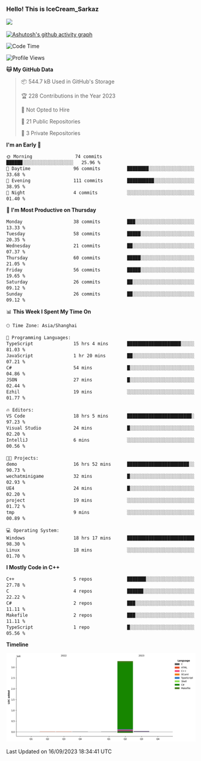### Hello! This is IceCream_Sarkaz

![](https://github-readme-stats.vercel.app/api?username=Huang-Yuhan&theme=dark)

[![Ashutosh's github activity graph](https://github-readme-activity-graph.vercel.app/graph?username=Huang-Yuhan&bg_color=000000&color=ffffff&line=c061cb&point=c64600&area=true&hide_border=true)](https://github.com/ashutosh00710/github-readme-activity-graph)


<!--START_SECTION:waka-->
![Code Time](http://img.shields.io/badge/Code%20Time-235%20hrs%2040%20mins-blue)

![Profile Views](http://img.shields.io/badge/Profile%20Views-0-blue)

**🐱 My GitHub Data** 

> 📦 544.7 kB Used in GitHub's Storage 
 > 
> 🏆 228 Contributions in the Year 2023
 > 
> 🚫 Not Opted to Hire
 > 
> 📜 21 Public Repositories 
 > 
> 🔑 3 Private Repositories 
 > 
**I'm an Early 🐤** 

```text
🌞 Morning                74 commits          ██████░░░░░░░░░░░░░░░░░░░   25.96 % 
🌆 Daytime                96 commits          ████████░░░░░░░░░░░░░░░░░   33.68 % 
🌃 Evening                111 commits         ██████████░░░░░░░░░░░░░░░   38.95 % 
🌙 Night                  4 commits           ░░░░░░░░░░░░░░░░░░░░░░░░░   01.40 % 
```
📅 **I'm Most Productive on Thursday** 

```text
Monday                   38 commits          ███░░░░░░░░░░░░░░░░░░░░░░   13.33 % 
Tuesday                  58 commits          █████░░░░░░░░░░░░░░░░░░░░   20.35 % 
Wednesday                21 commits          ██░░░░░░░░░░░░░░░░░░░░░░░   07.37 % 
Thursday                 60 commits          █████░░░░░░░░░░░░░░░░░░░░   21.05 % 
Friday                   56 commits          █████░░░░░░░░░░░░░░░░░░░░   19.65 % 
Saturday                 26 commits          ██░░░░░░░░░░░░░░░░░░░░░░░   09.12 % 
Sunday                   26 commits          ██░░░░░░░░░░░░░░░░░░░░░░░   09.12 % 
```


📊 **This Week I Spent My Time On** 

```text
🕑︎ Time Zone: Asia/Shanghai

💬 Programming Languages: 
TypeScript               15 hrs 4 mins       ████████████████████░░░░░   81.03 % 
JavaScript               1 hr 20 mins        ██░░░░░░░░░░░░░░░░░░░░░░░   07.21 % 
C#                       54 mins             █░░░░░░░░░░░░░░░░░░░░░░░░   04.86 % 
JSON                     27 mins             █░░░░░░░░░░░░░░░░░░░░░░░░   02.44 % 
Ezhil                    19 mins             ░░░░░░░░░░░░░░░░░░░░░░░░░   01.77 % 

🔥 Editors: 
VS Code                  18 hrs 5 mins       ████████████████████████░   97.23 % 
Visual Studio            24 mins             █░░░░░░░░░░░░░░░░░░░░░░░░   02.20 % 
IntelliJ                 6 mins              ░░░░░░░░░░░░░░░░░░░░░░░░░   00.56 % 

🐱‍💻 Projects: 
demo                     16 hrs 52 mins      ███████████████████████░░   90.73 % 
wechatminigame           32 mins             █░░░░░░░░░░░░░░░░░░░░░░░░   02.93 % 
UE4                      24 mins             █░░░░░░░░░░░░░░░░░░░░░░░░   02.20 % 
project                  19 mins             ░░░░░░░░░░░░░░░░░░░░░░░░░   01.72 % 
tmp                      9 mins              ░░░░░░░░░░░░░░░░░░░░░░░░░   00.89 % 

💻 Operating System: 
Windows                  18 hrs 17 mins      █████████████████████████   98.30 % 
Linux                    18 mins             ░░░░░░░░░░░░░░░░░░░░░░░░░   01.70 % 
```

**I Mostly Code in C++** 

```text
C++                      5 repos             ███████░░░░░░░░░░░░░░░░░░   27.78 % 
C                        4 repos             ██████░░░░░░░░░░░░░░░░░░░   22.22 % 
C#                       2 repos             ███░░░░░░░░░░░░░░░░░░░░░░   11.11 % 
Makefile                 2 repos             ███░░░░░░░░░░░░░░░░░░░░░░   11.11 % 
TypeScript               1 repo              █░░░░░░░░░░░░░░░░░░░░░░░░   05.56 % 
```



**Timeline**

![Lines of Code chart](https://raw.githubusercontent.com/Huang-Yuhan/Huang-Yuhan/main/assets/bar_graph.png)


 Last Updated on 16/09/2023 18:34:41 UTC
<!--END_SECTION:waka-->
